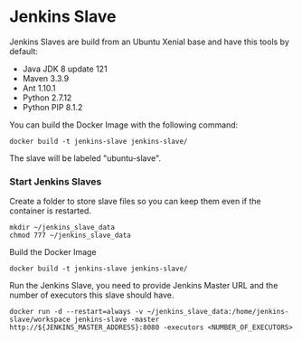 # Jenkins Slave #

Jenkins Slaves are build from an Ubuntu Xenial base and have this tools by default:  
- Java JDK 8 update 121
- Maven 3.3.9
- Ant 1.10.1
- Python 2.7.12
- Python PIP 8.1.2

You can build the Docker Image with the following command:  

    docker build -t jenkins-slave jenkins-slave/

The slave will be labeled "ubuntu-slave".

### Start Jenkins Slaves ###

Create a folder to store slave files so you can keep them even if the container is restarted.  
    
    mkdir ~/jenkins_slave_data
    chmod 777 ~/jenkins_slave_data

Build the Docker Image

    docker build -t jenkins-slave jenkins-slave/

Run the Jenkins Slave, you need to provide Jenkins Master URL and the number of executors this slave should have.  

    docker run -d --restart=always -v ~/jenkins_slave_data:/home/jenkins-slave/workspace jenkins-slave -master http://${JENKINS_MASTER_ADDRESS}:8080 -executors <NUMBER_OF_EXECUTORS>